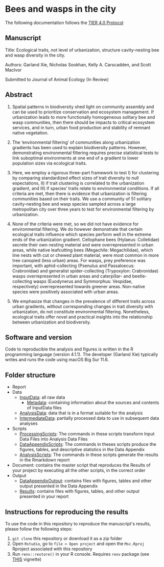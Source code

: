 # Bees and wasps in the city  

The following documentation follows the [TIER 4.0 Protocol](https://www.projecttier.org/tier-protocol/protocol-4-0/root/)

## Manuscript 

Title: Ecological traits, not level of urbanization, structure cavity-nesting bee and wasp diversity in the city.

Authors: Garland Xie, Nicholas Sookhan, Kelly A. Carscadden, and Scott MacIvor

Submitted to Journal of Animal Ecology (In Review)

## Abstract

1. Spatial patterns in biodiversity shed light on community assembly and can be used to prioritize conservation and ecosystem management. If urbanization leads to more functionally homogeneous solitary bee and wasp communities, then there should be impacts to critical ecosystem services, and in turn, urban food production and stability of remnant native vegetation. 

2. The ‘environmental filtering’ of communities along urbanization gradients has been used to explain biodiversity patterns. However, demonstrating environmental filtering requires precise statistical tests to link suboptimal environments at one end of a gradient to lower population sizes via ecological traits. 

3. Here, we employ a rigorous three-part framework to test I) for clustering by comparing standardized effect sizes of trait diversity to null expectations, II) if trait clustering is correlated to the urbanization gradient, and III) if species’ traits relate to environmental conditions. If all criteria are met, then there is evidence that urbanization is filtering communities based on their traits. We use a community of 51 solitary cavity-nesting bee and wasp species sampled across a large metropolitan city over three years to test for environmental filtering by urbanization. 

4. None of the criteria were met, so we did not have evidence for environmental filtering. We do however demonstrate that certain ecological traits influence which species perform well in the extreme ends of the urbanization gradient. Cellophane bees (Hylaeus: Colletidae) secrete their own nesting material and were overrepresented in urban areas, while native leafcutting bees (Megachile: Megachilidae), which line nests with cut or chewed plant material, were most common in more tree canopied (less urban) areas. For wasps, prey preference was important, with aphid-collecting (Psenulus and Passaloecus: Crabronidae) and generalist spider-collecting (Trypoxylon: Crabronidae) wasps overrepresented in urban areas and caterpillar- and beetle-collecting wasps (Euodynerus and Symmorphus: Vespidae, respectively) overrepresented towards greener areas. Non-native species were positively associated with urban areas. 

5. We emphasize that changes in the prevalence of different traits across urban gradients, without corresponding changes in trait diversity with urbanization, do not constitute environmental filtering. Nonetheless, ecological traits offer novel and practical insights into the relationship between urbanization and biodiversity.


## Software and version

Code to reproducible the analysis and figures is written in the R programming language (version 4.1.1). 
The developer (Garland Xie) typically writes and runs the code using macOS Big Sur 11.6.

## Folder structure 

- Report
- Data
  - [InputData](data/input_data): all raw data 
    - [Metadata](data/input_data/metadata): containing information about the sources and contents of InputData files
  - [AnalysisData](data/analysis_data): data that is in a format suitable for the analysis   
  - [IntermediateData](data/intermediate_data): partially processed data to use in subsequent data analyses
- Scripts
  - [ProcessingScripts](scripts/processing_scripts): The commands in these scripts transform Input Data Files into Analysis Data Files
  - [DataAppendixScripts](scripts/data_appendix_scripts): The commands in theses scripts produce the figures, tables, and descriptive statistics in the Data Appendix
  - [AnalysisScripts](scripts/analysis_scripts): The commands in these scripts generate the results in the Rmarkdown report
- Document: contains the master script that reproduces the Results of your project by executing all the other scripts, in the correct order
- Output
  -  [DataAppendixOutput](output/data_appendix_output): contains files with figures, tables and other output presented in the Data Appendix
  -  [Results](output/results): contains files with figures, tables, and other output presented in your report

## Instructions for reproducing the results

To use the code in this repository to reproduce the manuscript's results,
please follow the following steps:
1. `git clone` this repository or download it as a zip folder
2. Open `Rstudio`, go to `file > Open project` and open the `Msc.Rproj`
Rproject associated with this repository
3. Run `renv::restore()` in your R console. Requires `renv` package (see [THIS](https://rstudio.github.io/renv/articles/renv.html) vignette)
